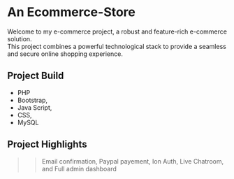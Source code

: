 # An Ecommerce-Store
Welcome to my e-commerce project, a robust and feature-rich e-commerce solution.  
This project combines a powerful technological stack to provide a seamless and secure online shopping experience.

## Project Build
* PHP
* Bootstrap,
* Java Script,
* CSS,
*  MySQL

## Project Highlights
>> Email confirmation,
>> Paypal payement,
>> Ion Auth,
>> Live Chatroom, and
>> Full admin dashboard

